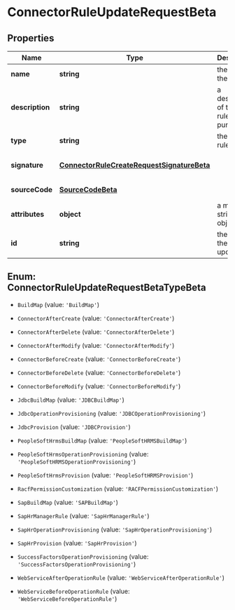 # ConnectorRuleUpdateRequestBeta

## Properties

Name | Type | Description | Notes
------------ | ------------- | ------------- | -------------
**name** | **string** | the name of the rule | [default to undefined]
**description** | **string** | a description of the rule\&#39;s purpose | [optional] [default to undefined]
**type** | **string** | the type of rule | [default to undefined]
**signature** | [**ConnectorRuleCreateRequestSignatureBeta**](ConnectorRuleCreateRequestSignatureBeta.md) |  | [optional] [default to undefined]
**sourceCode** | [**SourceCodeBeta**](SourceCodeBeta.md) |  | [default to undefined]
**attributes** | **object** | a map of string to objects | [optional] [default to undefined]
**id** | **string** | the ID of the rule to update | [default to undefined]



## Enum: ConnectorRuleUpdateRequestBetaTypeBeta


* `BuildMap` (value: `'BuildMap'`)

* `ConnectorAfterCreate` (value: `'ConnectorAfterCreate'`)

* `ConnectorAfterDelete` (value: `'ConnectorAfterDelete'`)

* `ConnectorAfterModify` (value: `'ConnectorAfterModify'`)

* `ConnectorBeforeCreate` (value: `'ConnectorBeforeCreate'`)

* `ConnectorBeforeDelete` (value: `'ConnectorBeforeDelete'`)

* `ConnectorBeforeModify` (value: `'ConnectorBeforeModify'`)

* `JdbcBuildMap` (value: `'JDBCBuildMap'`)

* `JdbcOperationProvisioning` (value: `'JDBCOperationProvisioning'`)

* `JdbcProvision` (value: `'JDBCProvision'`)

* `PeopleSoftHrmsBuildMap` (value: `'PeopleSoftHRMSBuildMap'`)

* `PeopleSoftHrmsOperationProvisioning` (value: `'PeopleSoftHRMSOperationProvisioning'`)

* `PeopleSoftHrmsProvision` (value: `'PeopleSoftHRMSProvision'`)

* `RacfPermissionCustomization` (value: `'RACFPermissionCustomization'`)

* `SapBuildMap` (value: `'SAPBuildMap'`)

* `SapHrManagerRule` (value: `'SapHrManagerRule'`)

* `SapHrOperationProvisioning` (value: `'SapHrOperationProvisioning'`)

* `SapHrProvision` (value: `'SapHrProvision'`)

* `SuccessFactorsOperationProvisioning` (value: `'SuccessFactorsOperationProvisioning'`)

* `WebServiceAfterOperationRule` (value: `'WebServiceAfterOperationRule'`)

* `WebServiceBeforeOperationRule` (value: `'WebServiceBeforeOperationRule'`)



